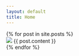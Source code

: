 ```yaml
---
layout: default
title: Home
---
```


<article class="ctnr-wide content">
  {% for post in site.posts %}
  <div class="post">
    <img class="post-image" src="{{ site.baseurl }}/img/{{post.image}}.jpg" srcset="{{ site.baseurl }}/img/{{post.image}}.jpg 900w, {{ site.baseurl }}/img/{{post.image}}1500w.jpg 1500w, {{ site.baseurl }}/img/{{post.image}}600w.jpg 600w" sizes="(min-width: 768px) 50vw, 100vw">
    <span name="{{ post.title | downcase | url_encode }}">
    {{ post.content }}
    </span>
  </div>
  {% endfor %}
</article>